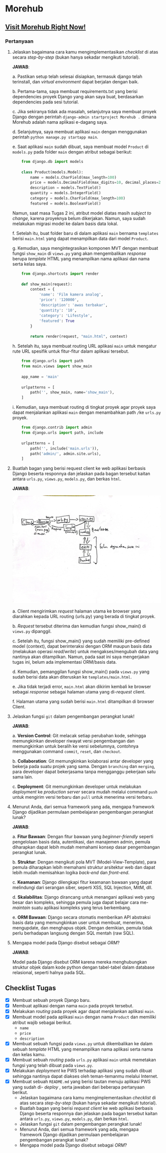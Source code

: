 # Morehub

## [Visit Morehub Right Now!](http://krisna-putra-morehub.pbp.cs.ui.ac.id/)

### Pertanyaan

1. Jelaskan bagaimana cara kamu mengimplementasikan _checklist_ di atas secara _step-by-step_ (bukan hanya sekadar mengikuti tutorial).

    **JAWAB**:

    a. Pastikan setup telah selesai disiapkan, termasuk django telah terinstall, dan _virtual environment_ dapat berjalan dengan baik.

    b. Pertama-tama, saya membuat requirements.txt yang berisi dependencies proyek Django yang akan saya buat, berdasarkan dependencies pada sesi tutorial.

    c. Jika sekiranya tidak ada masalah, selanjutnya saya membuat proyek Django dengan perintah `django-admin startproject Morehub .` dimana Morehub adalah nama aplikasi e-dagang saya.

    d. Selanjutnya, saya membuat aplikasi `main` dengan menggunakan perintah `python manage.py startapp main`.

    e. Saat aplikasi `main` sudah dibuat, saya membuat model `Product`  di `models.py` pada folder `main` dengan atribut sebagai berikut: 

    ```python
        from django.db import models

        class Product(models.Model):
            name = models.CharField(max_length=100)
            price = models.DecimalField(max_digits=10, decimal_places=2)
            description = models.TextField()
            quantity = models.IntegerField()
            category = models.CharField(max_length=100)
            featured = models.BooleanField()
    ```
    Namun, saat masa Tugas 2 ini, atribut model diatas masih _subject to change_, karena proyeknya belum dikerjakan. Namun, saya sudah melakukan migrasi model ke dalam basis data lokal.

    f. Setelah itu, buat folder baru di dalam aplikasi `main` bernama `templates` berisi `main.html` yang dapat menampilkan data dari model `Product`.

    g. Kemudian, saya mengintegrasikan komponen MVT dengan membuat fungsi `show_main` di `views.py` yang akan mengembalikan _response_ berupa _template_ HTML yang menampilkan nama aplikasi dan nama serta kelas saya.

    ```python
        from django.shortcuts import render

        def show_main(request):
            context = {
                'name': 'Film kamera analog',
                'price': '120000',
                'description': 'awas terbakar',
                'quantity': '10',
                'category': 'Lifestyle',
                'featured': True
            }

            return render(request, "main.html", context)
    ```

    h. Setelah itu, saya membuat routing URL aplikasi `main` untuk mengatur rute URL spesifik untuk fitur-fitur dalam aplikasi tersebut. 

    ```python
        from django.urls import path
        from main.views import show_main

        app_name = 'main'

        urlpatterns = [
            path('', show_main, name='show_main'),
        ]
    ```

    i. Kemudian, saya membuat routing di tingkat proyek agar proyek saya dapat menjalankan aplikasi `main` dengan menambahkan path `/`ke `urls.py` proyek.

    ```python
        from django.contrib import admin
        from django.urls import path, include

        urlpatterns = [
            path('', include('main.urls')),
            path('admin/', admin.site.urls),
        ]
    ```

2. Buatlah bagan yang berisi request client ke web aplikasi berbasis Django beserta responnya dan jelaskan pada bagan tersebut kaitan antara `urls.py`, `views.py`, `models.py`, dan berkas `html`.

    **JAWAB**:

    ![Diagram](diagram/diagram.jpg)

    a. Client mengirimkan _request_ halaman utama ke browser yang diarahkan kepada URL routing (urls.py) yang berada di tingkat proyek.

    b. _Request_ tersebut diterima dan kemudian fungsi show_main() di `views.py` dipanggil.

    c. Setelah itu, fungsi show_main() yang sudah memiliki pre-defined model (context), dapat berinteraksi dengan ORM maupun basis data (melakukan operasi _read_/_write_) untuk mengakses/mengubah data yang nantinya akan ditampilkan. Namun, pada saat ini saya mengerjakan tugas ini, belum ada implementasi ORM/basis data.

    d. Kemudian, pemanggilan fungsi show_main() pada `views.py` yang sudah berisi data akan diteruskan ke `templates/main.html`. 

    e. Jika tidak terjadi error, `main.html` akan dikirim kembali ke browser sebagai _response_ sebagai halaman utama yang di-_request_ client.

    f. Halaman utama yang sudah berisi `main.html` ditampilkan di browser Client.

3. Jelaskan fungsi `git` dalam pengembangan perangkat lunak!

    **JAWAB**:

    a. **Version Control**:
    Git melacak setiap perubahan kode, sehingga memungkinkan developer riwayat versi pengembangan dan memungkinkan untuk beralih ke versi sebelumnya, contohnya menggunakan command `commit`, `reset`, dan `checkout`.

    b. **Collaboration**:
    Git memungkinkan kolaborasi antar developer yang bekerja pada suatu projek yang sama. Dengan `branching` dan `merging`, para developer dapat bekerjasama tanpa mengganggu pekerjaan satu sama lain.

    c. **Deployment**:
    Git memungkinkan developer untuk melakukan _deployment_ ke _production server_ secara mudah melalui command `push` untuk mengirim versi terbaru dan `pull` untuk menerima versi terbaru.

4. Menurut Anda, dari semua framework yang ada, mengapa framework Django dijadikan permulaan pembelajaran pengembangan perangkat lunak?

    **JAWAB**:

    a. **Fitur Bawaan**:
    Dengan fitur bawaan yang _beginner-friendly_ seperti pengelolaan basis data, autentikasi, dan manajemen admin, pemula diharapkan dapat lebih mudah memahami konsep dasar pengembangan perangkat lunak.

    b. **Struktur**:
    Dengan mengikuti pola MVT (Model-View-Template), para pemula diharapkan lebih memahami struktur arsitektur web dan dapat lebih mudah memisahkan logika _back-end_ dan _front-end_.
    
    c. **Keamanan**:
    Django dilengkapi fitur keamanan bawaan yang dapat melindungi dari serangan siber, seperti XSS, SQL Injection, MitM, dll.

    d. **Skalabilitas**:
    Django dirancang untuk menangani aplikasi web yang besar dan kompleks, sehingga pemula juga dapat belajar cara me-_maintain_ suatu aplikasi kompleks yang terus berkembang.

    e. **ORM Bawaan**:
    Django secara otomatis memberikan API abstraksi basis data yang memungkinkan user untuk membuat, menerima, mengupdate, dan menghapus objek. Dengan demikian, pemula tidak perlu berhadapan langsung dengan SQL mentah (raw SQL). 

5. Mengapa model pada Django disebut sebagai _ORM_?

    **JAWAB**:

    Model pada Django disebut ORM karena mereka menghubungkan struktur objek dalam kode python dengan tabel-tabel dalam database relasional, seperti halnya pada SQL.


## Checklist Tugas

-   [x] Membuat sebuah proyek Django baru.
-   [x] Membuat aplikasi dengan nama `main` pada proyek tersebut.
-   [x] Melakukan _routing_ pada proyek agar dapat menjalankan aplikasi `main`.
-   [x] Membuat model pada aplikasi `main` dengan nama `Product` dan memiliki atribut wajib sebagai berikut.
    -   `name`
    -   `price`
    -   `description`
-   [x] Membuat sebuah fungsi pada `views.py` untuk dikembalikan ke dalam sebuah _template_ HTML yang menampilkan nama aplikasi serta nama dan kelas kamu.
-   [x] Membuat sebuah _routing_ pada `urls.py` aplikasi `main` untuk memetakan fungsi yang telah dibuat pada `views.py`.
-   [x] Melakukan _deployment_ ke PWS terhadap aplikasi yang sudah dibuat sehingga nantinya dapat diakses oleh teman-temanmu melalui Internet.
-   [x] Membuat sebuah `README.md` yang berisi tautan menuju aplikasi PWS yang sudah di- _deploy_ , serta jawaban dari beberapa pertanyaan berikut.
    -   Jelaskan bagaimana cara kamu mengimplementasikan _checklist_ di atas secara _step-by-step_ (bukan hanya sekadar mengikuti tutorial).
    -   Buatlah bagan yang berisi _request client_ ke web aplikasi berbasis Django beserta responnya dan jelaskan pada bagan tersebut kaitan antara `urls.py`, `views.py`, `models.py`, dan berkas `html`.
    -   Jelaskan fungsi `git` dalam pengembangan perangkat lunak!
    -   Menurut Anda, dari semua framework yang ada, mengapa framework Django dijadikan permulaan pembelajaran pengembangan perangkat lunak?
    -   Mengapa model pada Django disebut sebagai _ORM_?






